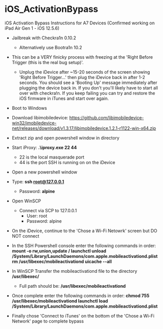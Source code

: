 # iOS_ActivationBypass
iOS Activation Bypass Instructions for A7 Devices (Confirmed working on iPad Air Gen 1 - iOS 12.5.6)

- Jailbreak with Checkra1n 0.10.2
  - Alternatively use Bootra1n 10.2
- This can be a VERY finicky process with freezing at the 'Right Before Trigger (this is the real bug setup)'.  
  - Unplug the iDevice after ~15-20 seconds of the screen showing 'Right Before Trigger...' then plug the iDevice back in after 1-2 seconds.  You should see a 'Booting Up' message immediately after plugging the device back in.  If you don't you'll likely have to start all over with checkra!n.  If you keep failing you can try and restore the iOS firmware in iTunes and start over again.

- Boot to Windows

- Download libimobiledevice: https://github.com/libimobiledevice-win32/imobiledevice-net/releases/download/v1.3.17/libimobiledevice.1.2.1-r1122-win-x64.zip

- Extract zip and open powershell window in directory

- Start iProxy: **.\iproxy.exe 22 44**
  - 22 is the local masquerade port
  - 44 is the port SSH is running on on the iDevice

- Open a new powershell window
- Type: **ssh root@127.0.0.1**
  - Password: **alpine**

- Open WinSCP
  - Connect via SCP to 127.0.0.1
    - User: root
    - Password: alpine
 
- On the iDevice, continue to the 'Chose a Wi-Fi Netowrk' screen but DO NOT connect

- In the SSH Powershell console enter the following commands in order:
    **mount -o rw,union,update /
    launchctl unload /System/Library/LaunchDaemons/com.apple.mobileactivationd.plist
    rm /usr/libexec/mobileactivationd
    uicache --all**
    
- In WinSCP Transfer the mobileactivationd file to the directory **/usr/libexec/**
  - Full path should be: **/usr/libexec/mobileactivationd**
  
- Once complete enter the following commands in order:
    **chmod 755 /usr/libexec/mobileactivationd
    launchctl load /System/Library/LaunchDaemons/com.apple.mobileactivationd.plist**
    
- Finally chose 'Connect to iTunes' on the bottom of the 'Chose a Wi-Fi Network' page to complete bypass

